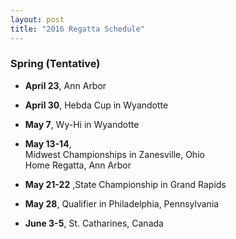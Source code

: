 ```yaml
---
layout: post  
title: "2016 Regatta Schedule"
---
```


### Spring (Tentative)

-   **April 23**, Ann Arbor

-   **April 30**, Hebda Cup in Wyandotte

-   **May 7**, Wy-Hi in Wyandotte

-   **May 13-14**,  
Midwest Championships in Zanesville, Ohio  
Home Regatta, Ann Arbor

-   **May 21-22** ,State Championship in Grand Rapids

-   **May 28**, Qualifier in Philadelphia, Pennsylvania

-   **June 3-5**, St. Catharines, Canada



